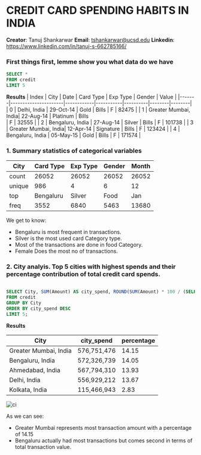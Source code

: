 # CREDIT CARD SPENDING HABITS IN INDIA

**Creator**: Tanuj Shankarwar
**Email**: tshankarwar@ucsd.edu
**Linkedin**: https://www.linkedin.com/in/tanuj-s-662785166/

### First things first, lemme show you what data do we have 

````sql
SELECT *
FROM credit
LIMIT 5
````

**Results**
| Index | City                 | Date       | Card Type | Exp Type | Gender | Value  |
|-------|----------------------|------------|-----------|----------|--------|--------|
| 0     | Delhi, India         | 29-Oct-14  | Gold      | Bills    | F      | 82475  |
| 1     | Greater Mumbai, India| 22-Aug-14  | Platinum  | Bills   
| F      | 32555  |
| 2     | Bengaluru, India     | 27-Aug-14  | Silver    | Bills    | F      | 101738 |
| 3     | Greater Mumbai, India| 12-Apr-14  | Signature | Bills    | F      | 123424 |
| 4     | Bengaluru, India     | 05-May-15  | Gold      | Bills    | F      | 171574 |

### 1. Summary statistics of categorical variables 


| City      | Card Type | Exp Type | Gender | Month |
|-----------|-----------|----------|--------|-------|
| count     | 26052     | 26052    | 26052  | 26052 |
| unique    | 986       | 4        | 6      | 12    |
| top       | Bengaluru | Silver   | Food   | Jan   |
| freq      | 3552      | 6840     | 5463   | 13680 |


We get to know:
- Bengaluru is most frequent in transactions.
- Silver is the most used card Category type.
- Most of the transactions are done in food Category.
- Female Does the most no of transactions.

### 2. City analyis. Top 5 cities with highest spends and their percentage contribution of total credit card spends.

````sql

SELECT City, SUM(Amount) AS city_spend, ROUND(SUM(Amount) * 100 / (SELECT SUM(Amount) FROM credit),2) AS percentage
FROM credit
GROUP BY City
ORDER BY city_spend DESC
LIMIT 5;
````

**Results**

| City                  | city_spend  | percentage |
|-----------------------|-------------|------------|
| Greater Mumbai, India | 576,751,476 | 14.15      |
| Bengaluru, India      | 572,326,739 | 14.05      |
| Ahmedabad, India      | 567,794,310 | 13.93      |
| Delhi, India          | 556,929,212 | 13.67      |
| Kolkata, India        | 115,466,943 | 2.83       |

![ci](https://github.com/tanuj312001/ChicagoCrime-SQL-analysis/assets/60888384/2a474a67-19e0-48d0-84f9-681add465b39)

As we can see:
- Greater Mumbai represents most transaction amount with a percentage of 14.15
- Bengaluru actually had most transactions but comes second in terms of total transaction value.






